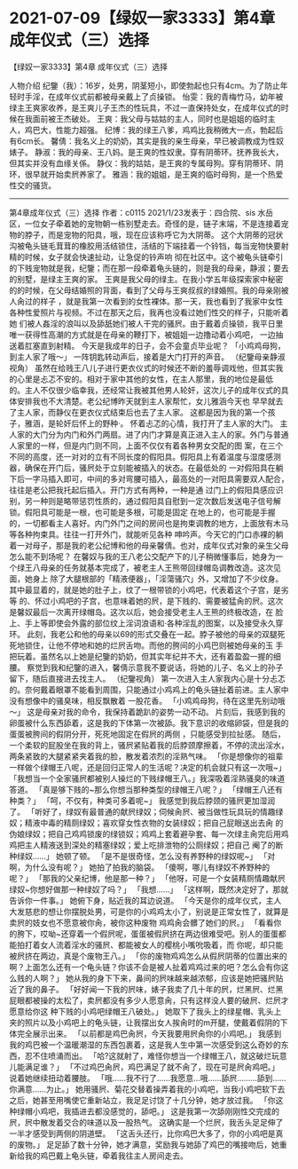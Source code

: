 # 2021-07-09【绿奴一家3333】第4章  成年仪式（三）选择



【绿奴一家3333】第4章  成年仪式（三）选择



人物介绍
纪鑒（我）：16岁，处男，阴茎短小，即使勃起也只有4cm。为了防止年轻时手淫，在成年仪式前都被母亲戴上了贞操锁。
怡雯：我的青梅竹马，幼年被绿主王爽家收养，是王爽儿子王杰的性玩具，不过一直保持处女，在成年仪式的时候在我面前被王杰破处。
王爽：我父母与姑姑的主人，同时也是姐姐的临时主人，鸡巴大，性能力超强。
纪博：我的绿王八爹，鸡鸡比我稍微大一点，勃起后有6cm长。
馨倩：我名义上的奶奶，其实是我的亲生母亲，早已被调教成为性奴婊子。
静淑：我的母亲、王八妈。是王爽的性奴隶。穿有阴蒂环。抚养我长大，但其实并没有血缘关係。
静仪：我的姑姑，是王爽的专属母狗。穿有阴蒂环、阴环，很早就开始卖屄养家了。
雅涵：我的姐姐，是王爽的临时母狗，是一个热爱性交的骚货。
***
第4章成年仪式（三）选择 作者：c0115 2021/1/23发表于：四合院、sis 水岳区，一位女子牵着她的宠物朝一栋别墅走去。奇怪的是，链子末端，不是连接着宠物的脖子，而是宠物的阳具，哦，现在应该称呼它为大阴蒂。 这个大阴蒂的冠状沟被龟头链毛茸茸的橡胶用活结锁住，活结的下端挂着一个铃铛，每当宠物快要射精的时候，女子就会快速扯动，让急促的铃声响 彻在社区中。这个被龟头链牵引的下贱宠物就是我，纪鑒；而在那一段牵着龟头链的，则是我的母亲，静淑；要去的别墅，是绿主王爽的家。 王爽是我父母的绿主。在我小学五年级探索家中秘密的的时候，在父母结婚照的背面，看到了父母与王爽叔叔的绿婚照。我的母亲刚被人肏过的样子 ，就是我第一次看到的女性裸体。那一天，我也看到了我家中女性各种性爱照片与视频。不过在那天之后，我再也没看过她们性交的样子，只能听着她 们被人姦淫的浪叫以及舔舐她们被人干完的骚屄。由于戴着贞操锁，我平日里唯一获得性高潮的方式就是在母亲的鞭打下，被姐姐一边撸动着小鸡吧， 一边抽送着肛塞直到射精。 今天是我成年的日子，会不会童贞毕业呢？ 「小鸡鸡母狗，到主人家了哦～」 一阵钥匙转动声后，接着是大门打开的声音。
（纪鑒母亲静淑视角） 虽然在给贱王八儿子进行更衣仪式的时候还不断的羞辱调戏他，但其实我的心里是忐忑不安的。相对于家中其他的女性，在主人那里，我的地位是最低 的。主人不仅很少临幸我，还经常让我被其他男人轮奸，这次儿子的成年仪式的具体安排我也不大清楚。老公纪博昨天就到主人家帮忙，女儿雅涵今天也 早早就去了主人家，而静仪在更衣仪式结束后也去了主人家。 这都是因为我的第一个孩子，雅涵，是轮奸后怀上的野种·。 怀着忐忑的心情，我打开了主人家的大门。 主人家的大门分为内门和外门两扇。进了内门才算是真正进入主人的家。外门与普通人家里的一样，但是内门则不同，上面不仅仅有着各种男女交配的图 案，在三个不同的高度，还一对对的立有不同长度的假阳具。假阳具上有着温度与湿度感测器，确保在开门后，骚屄处于立刻能被插入的状态。在最低处的 一对假阳具在躺下后一字马插入即可，中间的多对弯腰可插入，最高处的一对阳具需要双人配合，往往是老公把我托起后插入。开门方式有两种，一种是通 过门上的假阳具感应识别，另一种则是略带惩罚性质的，通过假阳具自慰到一定次数后发送电子信号解锁。假阳具可能是一根，也可能是多根，可能是固定 在地上的，也可能是手握的，一切都看主人喜好。内门外门之间的房间也是拘束调教的地方，上面放有木马等各种拘束具。往往一打开外门，就能听见各种 呻吟声。今天它的门口赤裸的躺着一对母子，那是我的老公纪博和他的母亲馨倩。也对，成年仪式对象的亲生父母怎么能不到场呢？ 在馨奴与我的王八老公交配产下的儿子稍微懂事后，她身为一个绿王八母亲的任务就基本完成了，被老主人王熊带回绿帽岛调教改造。这次见面，她身上 除了大腿根部的「精液便器」，「淫蕩骚穴」外，又增加了不少纹身。其中最显着的，就是她的肚子上，纹了一根带锁的小鸡吧，代表着这个子宫，是劣等 的、怀过小鸡吧的子宫，也意味着她的屄，是下贱的、需要被猛肏的屄。这次是馨奴最后一次离开绿帽岛。这次以后，她会接受老主人王熊的终极改造，在 脸上、手上等即使会外露的部位纹上淫词浪语和·各种淫乱的图案，以及接受永久穿环。 此刻，我老公和他的母亲以69的形式交叠在一起。脖子被他的母亲的双腿死死地锁住，让他不停地和她的烂屄舌吻。而他的胯间的小鸡巴则被她母亲的玉 手把玩着。虽然名以上她是纪鑒的奶奶，但其实年纪并不大，还有着盈盈一握的细腰。 察觉到我和纪鑒的进入，馨倩示意我不要说话，将她的儿子、名义上的孙子留下，随后直接进去找主人。
（纪鑒视角） 第一次进入主人家我内心是十分忐忑的。奈何戴着眼罩不能看到周围，只能通过小鸡鸡上的龟头链扯着前进。主人家中没有想像中的骚臭味，相反飘散着 一股花香。 「小鸡鸡母狗，待在这里先别动哦～」 这是母亲对我的命令，我保持着跪趴的姿势一动不动。 片刻后，我感到我的卵蛋被什么东西舔着，这是我的下体第一次被舔。我下意识的收缩卵袋，但是我的蛋蛋被胯间的假阴分开，死死地固定在假屄的两侧 ，只能感受到拉扯感。 随后，一个柔软的屁股坐在我的背上，骚屄紧贴着我的后脖颈摩擦着，不停的流出淫水，两条紧致的大腿紧紧夹着我的脸，散发着浓烈的淫熟气味。 「你是想像你的祖辈一样做个绿帽王八呢，还是回归正常人的生活呢？决定的机会就只有这一次哦~」 「我想当一个全家骚屄都被别人操烂的下贱绿帽王八。」我深吸着淫熟骚臭的味道答道。 「真是够下贱的~那么你想当那种类型的绿帽王八呢？」 「绿帽王八还有种类？」 「呵，不仅有，种类可多着呢~」 我感觉到我后脖颈的骚屄更加湿润了。 「听好了，绿奴有最普通的献屄绿奴；伺候肏屄、被当做性玩具玩的情趣绿奴；精液中毒的精厕绿奴；喜欢穿女性衣物的女装绿奴；把自己屁眼送出去肏 的伪娘绿奴；把自己鸡鸡锁废的绿锁奴；鸡鸡上套着避孕套、每一次绿主肏完后用鸡鸡把主人精液送到深处的精塞绿奴；爱上吃排泄物的公厕绿奴；把自己 阉了的断种绿奴……」 她顿了顿。 「是不是很奇怪，怎么没有养野种的绿奴呢~」 「对啊，为什么没有呢？」 她拍了拍我的脑袋。 「傻啊，哪儿有绿奴不养野种的呢？」 「那我的父亲纪博，他是那一种？」 「他呀，可是一个女装精厕情趣献屄绿奴~你想好做那一种绿奴了吗？」 「我想……」 「这样啊，既然决定好了，那就告诉你一件事。」 她俯下身，贴近我的耳边说道。 「今天是你的成年仪式，主人大发慈悲的想让你摆脱处男，可是你的小鸡鸡太小了，别说是正常女性了，就算是卖屄的妓女也不愿意被你肏，被你这种废物 鸡鸡肏会髒了她们的屄。」 「看看你的胯下，哎呦~还穿着一个假屄呢，蛋蛋被假屄挤在两边很难受吧。别人的蛋蛋都能拍打着女人流着淫水的骚屄、都能被女人的樱桃小嘴吮吸着，而 你呢，却只能被屄挤在两边，真是个废物王八。」 「你的废物鸡鸡怎么从假屄阴蒂的位置出来的啊？上面怎么还有一个龟头链？你该不会是被人扯着鸡鸡过来的吧？怎么会有你这么贱的人啊？」 她从我的身下下来，鼻间的屄味越来越浓郁，应该是她把骚屄贴近了我的鼻子。 「好好闻一下我的屄味，婊子我卖了几十年的屄，烂黑屄、烂黑屁眼都被操的太松了，卖屄都没有多少人愿意肏，只有这样没人要的破屄、烂屄才愿意给你这 种下贱的小鸡吧绿帽王八破处。」 她取下了我头上的绿星帽、乳头上夹的照片以及小鸡吧上的龟头链，让我摆出女人挨肏时的m开腿，使戴着假阴的下体完全展示出来。 「以前都是鸡巴肏屄，今天我要用屄肏你的小鸡吧。」 我感到我的鸡巴被一个温暖潮湿的东西包裹着，这是我人生中第一次感受到这么奇妙的东西，忍不住喷涌而出。 「哈?这就射了，难怪你想当一个绿帽王八，就这破烂玩意儿能满足谁？」 「不过鸡巴肏屄，鸡巴满足了就不肏了，现在可是屄肏鸡吧。」 说着她继续扭动着腰肢。 「哦……我不行了……我愿意…哦……舔屄………舔到……你满意……为止。」 她用骚屄、菊花交替着操弄着我的小鸡吧，当我小鸡吧软下去之后，她甚至用嘴使它重新站立，我足足讨饶了十几分钟，她才放过我。 「你这种绿帽小鸡吧，我插进去都没感觉的，舔吧。」 这是我第一次舔刚刚性交完成的屄，屄中散发着交合的味道以及一股热气。 这确实是一个烂屄，我舌头足足伸了一半才感受到两侧的阴道壁。 「这舌头还行，比你鸡巴大多了，你的小鸡吧是真的废物。」 足足舔了数十分钟，她才满意，奖励我与她舔了鸡巴的嘴接吻后，她重新给我的鸡巴戴上龟头链，牵着我往主人房间走去。


